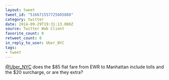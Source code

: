 ```yaml
---
layout: tweet
tweet_id: "516671557725605888"
category: twitter
date: 2014-09-29T19:31:13.000Z
source: Twitter Web Client
favorite_count: 0
retweet_count: 0
in_reply_to_user: Uber_NYC
tags:
- tweet
---
```


[@Uber_NYC](https://twitter.com/@Uber_NYC) does the $85 flat fare from EWR to Manhattan include tolls and the $20 surcharge, or are they extra?
